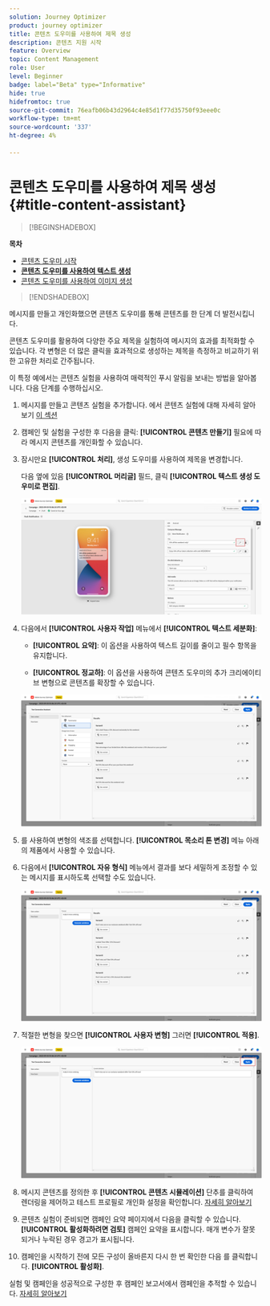 ```yaml
---
solution: Journey Optimizer
product: journey optimizer
title: 콘텐츠 도우미를 사용하여 제목 생성
description: 콘텐츠 지원 시작
feature: Overview
topic: Content Management
role: User
level: Beginner
badge: label="Beta" type="Informative"
hide: true
hidefromtoc: true
source-git-commit: 76eafb06b43d2964c4e85d1f77d35750f93eee0c
workflow-type: tm+mt
source-wordcount: '337'
ht-degree: 4%

---
```


# 콘텐츠 도우미를 사용하여 제목 생성 {#title-content-assistant}

>[!BEGINSHADEBOX]

**목차**

* [콘텐츠 도우미 시작](gs-generative.md)
* **[콘텐츠 도우미를 사용하여 텍스트 생성](generative-title.md)**
* [콘텐츠 도우미를 사용하여 이미지 생성](generative-image.md)

>[!ENDSHADEBOX]


메시지를 만들고 개인화했으면 콘텐츠 도우미를 통해 콘텐츠를 한 단계 더 발전시킵니다.

콘텐츠 도우미를 활용하여 다양한 주요 제목을 실험하여 메시지의 효과를 최적화할 수 있습니다. 각 변형은 더 많은 클릭을 효과적으로 생성하는 제목을 측정하고 비교하기 위한 고유한 처리로 간주됩니다.

이 특정 예에서는 콘텐츠 실험을 사용하여 매력적인 푸시 알림을 보내는 방법을 알아봅니다. 다음 단계를 수행하십시오.

1. 메시지를 만들고 콘텐츠 실험을 추가합니다. 에서 콘텐츠 실험에 대해 자세히 알아보기 [이 섹션](../campaigns/content-experiment.md)

1. 캠페인 및 실험을 구성한 후 다음을 클릭: **[!UICONTROL 콘텐츠 만들기]** 필요에 따라 메시지 콘텐츠를 개인화할 수 있습니다.

1. 잠시만요 **[!UICONTROL 처리]**, 생성 도우미를 사용하여 제목을 변경합니다.

   다음 옆에 있음 **[!UICONTROL 머리글]** 필드, 클릭 **[!UICONTROL 텍스트 생성 도우미로 편집]**.

   ![](assets/gen-ai-title-1.png)

1. 다음에서 **[!UICONTROL 사용자 작업]** 메뉴에서 **[!UICONTROL 텍스트 세분화]**:

   * **[!UICONTROL 요약]**: 이 옵션을 사용하여 텍스트 길이를 줄이고 필수 항목을 유지합니다.

   * **[!UICONTROL 정교하]**: 이 옵션을 사용하여 콘텐츠 도우미의 추가 크리에이티브 변형으로 콘텐츠를 확장할 수 있습니다.

   ![](assets/gen-ai-title-2.png)

1. 를 사용하여 변형의 색조를 선택합니다. **[!UICONTROL 목소리 톤 변경]** 메뉴 아래의 제품에서 사용할 수 있습니다.

1. 다음에서 **[!UICONTROL 자유 형식]** 메뉴에서 결과를 보다 세밀하게 조정할 수 있는 메시지를 표시하도록 선택할 수도 있습니다.

   ![](assets/gen-ai-title-3.png)

1. 적절한 변형을 찾으면 **[!UICONTROL 사용자 변형]** 그러면 **[!UICONTROL 적용]**.

   ![](assets/gen-ai-title-4.png)

1. 메시지 콘텐츠를 정의한 후 **[!UICONTROL 콘텐츠 시뮬레이션]** 단추를 클릭하여 렌더링을 제어하고 테스트 프로필로 개인화 설정을 확인합니다. [자세히 알아보기](../email/preview.md)

1. 콘텐츠 실험이 준비되면 캠페인 요약 페이지에서 다음을 클릭할 수 있습니다. **[!UICONTROL 활성화하려면 검토]** 캠페인 요약을 표시합니다. 매개 변수가 잘못되거나 누락된 경우 경고가 표시됩니다.

1. 캠페인을 시작하기 전에 모든 구성이 올바른지 다시 한 번 확인한 다음 를 클릭합니다. **[!UICONTROL 활성화]**.

실험 및 캠페인을 성공적으로 구성한 후 캠페인 보고서에서 캠페인을 추적할 수 있습니다. [자세히 알아보기](../reports/campaign-global-report.md#experimentation-report)
